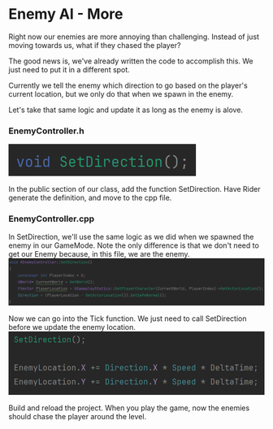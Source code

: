 # Enemy AI - More
Right now our enemies are more annoying than challenging. Instead of just moving towards us, what if they chased the player?

The good news is, we've already written the code to accomplish this. We just need to put it in a different spot.

Currently we tell the enemy which direction to go based on the player's current location, but we only do that when we spawn in the enemy. 

Let's take that same logic and update it as long as the enemy is alove.

### EnemyController.h
![img.png](img.png)

In the public section of our class, add the function SetDirection. Have Rider generate the definition, and move to the cpp file.

### EnemyController.cpp
In SetDirection, we'll use the same logic as we did when we spawned the enemy in our GameMode. Note the only difference is that we don't need to get our Enemy because, in this file, we are the enemy.
![img_1.png](img_1.png)

Now we can go into the Tick function. We just need to call SetDirection before we update the enemy location.
![img_2.png](img_2.png)

Build and reload the project. When you play the game, now the enemies should chase the player around the level.